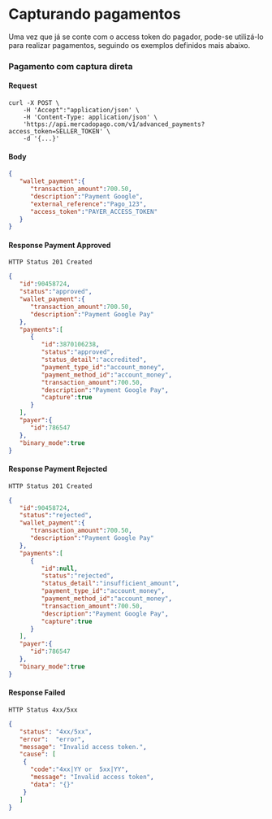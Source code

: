 ﻿# Capturando pagamentos

Uma vez que já se conte com o access token do pagador, pode-se utilizá-lo para realizar pagamentos, seguindo os exemplos definidos mais abaixo.

### Pagamento com captura direta

#### Request
```curl
curl -X POST \
    -H 'Accept":"application/json' \
    -H 'Content-Type: application/json' \
    'https://api.mercadopago.com/v1/advanced_payments?access_token=SELLER_TOKEN' \
    -d '{...}'
```

#### Body
```json
{
   "wallet_payment":{
      "transaction_amount":700.50,
      "description":"Payment Google",
      "external_reference":"Pago_123",
      "access_token":"PAYER_ACCESS_TOKEN"      
   }
}
```

#### Response Payment Approved
`HTTP Status 201 Created`
```json
{
   "id":90458724,
   "status":"approved",
   "wallet_payment":{
      "transaction_amount":700.50,
      "description":"Payment Google Pay"
   },
   "payments":[
      {
         "id":3870106238,
         "status":"approved",
         "status_detail":"accredited",
         "payment_type_id":"account_money",
         "payment_method_id":"account_money",
         "transaction_amount":700.50,
         "description":"Payment Google Pay",
         "capture":true
      }
   ],
   "payer":{
      "id":786547
   },
   "binary_mode":true 
}
```

#### Response Payment Rejected
`HTTP Status 201 Created`
```json
{
   "id":90458724,
   "status":"rejected",
   "wallet_payment":{
      "transaction_amount":700.50,
      "description":"Payment Google Pay"
   },
   "payments":[
      {
         "id":null,
         "status":"rejected",
         "status_detail":"insufficient_amount",
         "payment_type_id":"account_money",
         "payment_method_id":"account_money",
         "transaction_amount":700.50,
         "description":"Payment Google Pay",
         "capture":true
      }
   ],
   "payer":{
      "id":786547
   },
   "binary_mode":true 
}
```

#### Response Failed
`HTTP Status 4xx/5xx`
```json
{
   "status": "4xx/5xx",
   "error":  "error",
   "message": "Invalid access token.",
   "cause": [
    {
      "code":"4xx|YY or  5xx|YY",
      "message": "Invalid access token",
      "data": "{}"
    }
   ]
}
```
